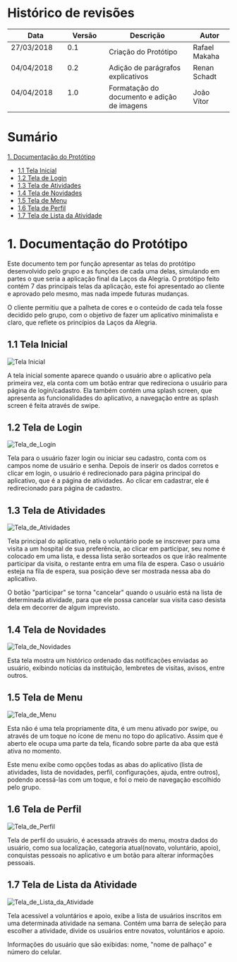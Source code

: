 # Histórico de revisões
|Data			|Versão		|Descrição			|Autor                   |
| ----------------------------| --------------------------- | ------------------------------------  | ----------------------|
|27/03/2018                 |0.1                             |Criação do Protótipo    |Rafael Makaha   |
|04/04/2018                 |0.2                             |Adição de parágrafos explicativos  |Renan Schadt |
|04/04/2018                 |1.0                             |Formatação do documento e adição de imagens                |João Vítor  |

# Sumário

[1. Documentação do Protótipo](#1-documentação-do-protótipo)
* [1.1 Tela Inicial](#11-tela-inicial)
* [1.2 Tela de Login](#12-tela-de-login)
* [1.3 Tela de Atividades](#13-tela-de-atividades)
* [1.4 Tela de Novidades](#14-tela-de-novidades)
* [1.5 Tela de Menu](#15-tela-de-menu)
* [1.6 Tela de Perfil](#16-tela-de-perfil)
* [1.7 Tela de Lista da Atividade](#17-tela-de-lista-da-atividade)

# 1. Documentação do Protótipo
Este documento tem por função apresentar as telas do protótipo desenvolvido pelo grupo e as funções de cada uma delas, simulando em partes o que seria a aplicação final da Laços da Alegria. O protótipo feito contém 7 das principais telas da aplicação, este foi apresentado ao cliente e aprovado pelo mesmo, mas nada impede futuras mudanças.

O cliente permitiu que a palheta de cores e o conteúdo de cada tela fosse decidido pelo grupo, com o objetivo de fazer um aplicativo minimalista e claro, que reflete os princípios da Laços da Alegria.

## 1.1 Tela Inicial
![Tela Inicial](images/tela_inicial.png)

A tela inicial somente aparece quando o usuário abre o aplicativo pela primeira vez, ela conta com um botão entrar que redireciona o usuário para página de login/cadastro. Ela também contém uma splash screen, que apresenta as funcionalidades do aplicativo, a navegação entre as splash screen é feita através de swipe.

## 1.2 Tela de Login
![Tela_de_Login](images/tela_de_login.png)

Tela para o usuário fazer login ou iniciar seu cadastro, conta com os campos nome de usuário e senha. Depois de inserir os dados corretos e clicar em login, o usuário é redirecionado para página principal do aplicativo, que é a página de atividades.
Ao clicar em cadastrar, ele é redirecionado para página de cadastro.

## 1.3 Tela de Atividades
![Tela_de_Atividades](images/tela_de_atividades.png)

Tela principal do aplicativo, nela o voluntário pode se inscrever para uma visita a um hospital de sua preferência, ao clicar em participar, seu nome é colocado em uma lista, e dessa lista serão sorteados os que irão realmente participar da visita, o restante entra em uma fila de espera. Caso o usuário esteja na fila de espera, sua posição deve ser mostrada nessa aba do aplicativo.

O botão "participar" se torna "cancelar" quando o usuário está na lista de determinada atividade, para que ele possa cancelar sua visita caso desista dela em decorrer de algum imprevisto.

## 1.4 Tela de Novidades
![Tela_de_Novidades](images/tela_de_novidades.png) <br>

Esta tela mostra um histórico ordenado das notificações enviadas ao usuário, exibindo notícias da instituição, lembretes de visitas, avisos, entre outros.

## 1.5 Tela de Menu
![Tela_de_Menu](images/tela_de_menu.png) <br>

Esta não é uma tela propriamente dita, é um menu ativado por swipe, ou através de um toque no ícone de menu no topo do aplicativo. Assim que é aberto ele ocupa uma parte da tela, ficando sobre parte da aba que está ativa no momento.

Este menu exibe como opções todas as abas do aplicativo (lista de atividades, lista de novidades, perfil, configurações, ajuda, entre outros), podendo acessá-las com um toque, e foi o meio de navegação escolhido pelo grupo.

## 1.6 Tela de Perfil
![Tela_de_Perfil](images/tela_de_perfil.png) <br>

Tela de perfil do usuário, é acessada através do menu, mostra dados do usuário, como sua localização, categoria atual(novato, voluntário, apoio), conquistas pessoais no aplicativo e um botão para alterar informações pessoais.

## 1.7 Tela de Lista da Atividade
![Tela_de_Lista_da_Atividade](images/tela_de_lista.png) <br>

Tela acessível a voluntários e apoio, exibe a lista de usuários inscritos em uma determinada atividade na semana. Contém uma barra de seleção para escolher a atividade, divide os usuários entre novatos, voluntários e apoio.

Informações do usuário que são exibidas: nome, "nome de palhaço" e número do celular.
